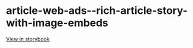 # article-web-ads--rich-article-story-with-image-embeds

[View in storybook](https://raw.githack.com/Independent-Digital-News-and-Media-Ltd/indy-pwamp-sb/PR-1968-sb/index.html?path=/story/article-web-ads--rich-article-story-with-image-embeds)